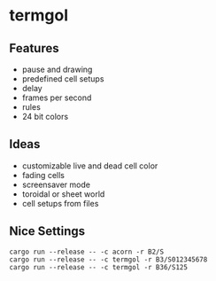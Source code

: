 # termgol

## Features

- pause and drawing
- predefined cell setups
- delay
- frames per second
- rules
- 24 bit colors

## Ideas

- customizable live and dead cell color
- fading cells
- screensaver mode
- toroidal or sheet world
- cell setups from files

## Nice Settings

```
cargo run --release -- -c acorn -r B2/S
cargo run --release -- -c termgol -r B3/S012345678
cargo run --release -- -c termgol -r B36/S125
```
